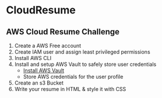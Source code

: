 # CloudResume
## AWS Cloud Resume Challenge 

1. Create a AWS Free account
2. Create IAM user and assign least privileged permissions
3. Install AWS CLI
4. Install and setup AWS Vault to safely store user credentials
    -  [Install AWS Vault](https://github.com/99designs/aws-vault)
    -  Store AWS credentials for the user profile
5. Create an s3 Bucket
6. Write your resume in HTML & style it with CSS


